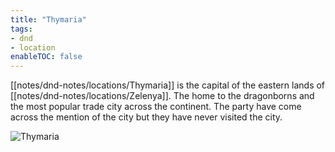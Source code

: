 ```yaml
---
title: "Thymaria"
tags:
- dnd
- location
enableTOC: false
---
```

[[notes/dnd-notes/locations/Thymaria]] is the capital of the eastern lands of [[notes/dnd-notes/locations/Zelenya]]. The home to the dragonborns and the most popular trade city across the continent. The party have come across the mention of the city but they have never visited the city.

![Thymaria](notes/images/thymaria.png)